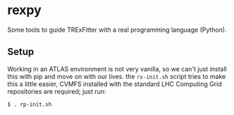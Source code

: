 rexpy
=====

Some tools to guide TRExFitter with a real programming language
(Python).

Setup
-----

Working in an ATLAS environment is not very vanilla, so we can't just
install this with pip and move on with our lives. the `rx-init.sh`
script tries to make this a little easier, CVMFS installed with the
standard LHC Computing Grid repositories are required; just run:

```
$ . rp-init.sh
```
